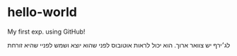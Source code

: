 # hello-world
My first exp. using GitHub!


לג׳ירף יש צוואר ארוך. הוא יכול לראות אוטובוס לפני שהוא יוצא ושמש לפניי שהיא זורחת
